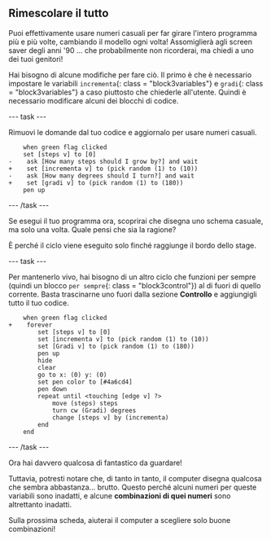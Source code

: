 ## Rimescolare il tutto

Puoi effettivamente usare numeri casuali per far girare l'intero programma più e più volte, cambiando il modello ogni volta! Assomiglierà agli screen saver degli anni '90 ... che probabilmente non ricorderai, ma chiedi a uno dei tuoi genitori!

Hai bisogno di alcune modifiche per fare ciò. Il primo è che è necessario impostare le variabili `incrementa`{: class = "block3variables"} e `gradi`{: class = "block3variables"} a caso piuttosto che chiederle all'utente. Quindi è necessario modificare alcuni dei blocchi di codice.

\--- task \---

Rimuovi le domande dal tuo codice e aggiornalo per usare numeri casuali.

```blocks3
    when green flag clicked
    set [steps v] to [0]
-    ask [How many steps should I grow by?] and wait
+    set [incrementa v] to (pick random (1) to (10))
-    ask [How many degrees should I turn?] and wait
+    set [gradi v] to (pick random (1) to (180))
    pen up
```

\--- /task \---

Se esegui il tuo programma ora, scoprirai che disegna uno schema casuale, ma solo una volta. Quale pensi che sia la ragione?

È perché il ciclo viene eseguito solo finché raggiunge il bordo dello stage.

\--- task \---

Per mantenerlo vivo, hai bisogno di un altro ciclo che funzioni per sempre (quindi un blocco `per sempre`{: class = "block3control"}) al di fuori di quello corrente. Basta trascinarne uno fuori dalla sezione **Controllo** e aggiungigli tutto il tuo codice.

```blocks3
    when green flag clicked
+    forever 
        set [steps v] to [0]
        set [incrementa v] to (pick random (1) to (10))
        set [Gradi v] to (pick random (1) to (180))
        pen up
        hide
        clear
        go to x: (0) y: (0)
        set pen color to [#4a6cd4]
        pen down
        repeat until <touching [edge v] ?> 
            move (steps) steps
            turn cw (Gradi) degrees
            change [steps v] by (incrementa)
        end
    end
```

\--- /task \---

Ora hai davvero qualcosa di fantastico da guardare!

Tuttavia, potresti notare che, di tanto in tanto, il computer disegna qualcosa che sembra abbastanza... brutto. Questo perché alcuni numeri per queste variabili sono inadatti, e alcune **combinazioni di quei numeri** sono altrettanto inadatti.

Sulla prossima scheda, aiuterai il computer a scegliere solo buone combinazioni!